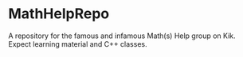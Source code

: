 # MathHelpRepo
A repository for the famous and infamous Math(s) Help group on Kik. Expect learning material and C++ classes.
